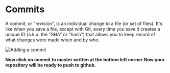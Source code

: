 # Commits

A commit, or "revision", is an individual change to a file (or set of files). It's like when you save a file, except with Git, every time you save it creates a unique ID (a.k.a. the "SHA" or "hash") that allows you to keep record of what changes were made when and by who.

![Adding a commit](https://s3.us-west-1.wasabisys.com/idbwmedia.com/images/api/github-desktop-file-uncommitted-changes.png)


**Now click on commit to master written at the bottom left corner.Now your repository will be ready to push to github.**



